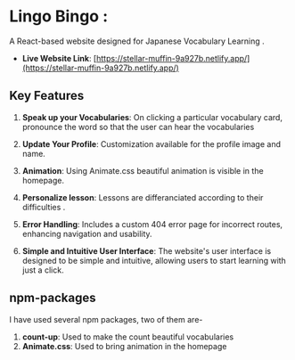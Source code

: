 # Lingo Bingo : 

A React-based  website designed for Japanese Vocabulary Learning .

- **Live Website Link**: [https://stellar-muffin-9a927b.netlify.app/](https://stellar-muffin-9a927b.netlify.app/)



## Key Features

1. **Speak up your Vocabularies**: On clicking a particular vocabulary card, pronounce the word so that the user can hear the
vocabularies
2. **Update Your Profile**: Customization available for the profile image and name.
3. **Animation**: Using Animate.css beautiful animation is visible in the homepage.
4. **Personalize lesson**: Lessons are differanciated according to their difficulties .
5. **Error Handling**: Includes a custom 404 error page for incorrect routes, enhancing navigation and usability.

6. **Simple and Intuitive User Interface**: The website's user interface is designed to be simple and intuitive, allowing users to start learning with just a click.


## npm-packages
I have used several npm packages, two of them are-

1. **count-up**: Used to make the count beautiful
vocabularies
2. **Animate.css**: Used to bring animation in the homepage




